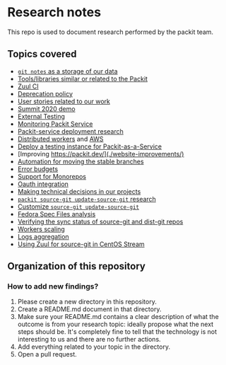 # Research notes

This repo is used to document research performed by the packit team.

## Topics covered

- [`git notes` as a storage of our data](./git_notes)
- [Tools/libraries similar or related to the Packit](./automation-tools)
- [Zuul CI](./zuul)
- [Deprecation policy](./deprecation)
- [User stories related to our work](./user-stories/)
- [Summit 2020 demo](summit-demo/)
- [External Testing](external-testing/)
- [Monitoring Packit Service](monitoring/)
- [Packit-service deployment research](ps_deployment)
- [Distributed workers](distributed-workers) and [AWS](AWS-SQS-RDS)
- [Deploy a testing instance for Packit-as-a-Service](./deploy-packit-pr/)
- [Improving https://packit.dev/](./website-improvements/)
- [Automation for moving the stable branches](./automation-for-stable-branches)
- [Error budgets](./error-budgets/)
- [Support for Monorepos](./monorepo-support/README.md)
- [Oauth integration](./oauth)
- [Making technical decisions in our projects](./making-decisions/)
- [`packit source-git update-source-git` research](./update-source-git/)
- [Customize `source-git update-source-git`](./customize-update-dist-git/)
- [Fedora Spec Files analysis](./fedora-spec-files/)
- [Verifying the sync status of source-git and dist-git repos](source-git-sync-status/README.md)
- [Workers scaling](./workers-scaling)
- [Logs aggregation](./logs-aggregation)
- [Using Zuul for source-git in CentOS Stream](./source-git-in-zuul/README.md)

## Organization of this repository

### How to add new findings?

1. Please create a new directory in this repository.
2. Create a README.md document in that directory.
3. Make sure your README.md contains a clear description of what the outcome is
   from your research topic: ideally propose what the next steps should be.
   It's completely fine to tell that the technology is not interesting to us
   and there are no further actions.
4. Add everything related to your topic in the directory.
5. Open a pull request.
